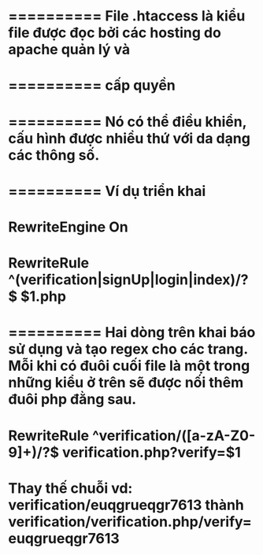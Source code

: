 
# ========== File .htaccess là kiểu file được đọc bởi các hosting do apache quản lý và 

# ========== cấp quyền

# ========== Nó có thể điều khiển, cấu hình được nhiều thứ với da dạng các thông số.

# ========== Ví dụ triển khai

# RewriteEngine On

# RewriteRule ^(verification|signUp|login|index)/?$ $1.php

# ========== Hai dòng trên khai báo sử dụng và tạo regex cho các trang. Mỗi khi có đuôi cuối file là một trong những kiểu ở trên sẽ được nối thêm đuôi php đằng sau.

# RewriteRule ^verification/([a-zA-Z0-9]+)/?$ verification.php?verify=$1

# Thay thế chuỗi vd: verification/euqgrueqgr7613 thành verification/verification.php/verify=euqgrueqgr7613